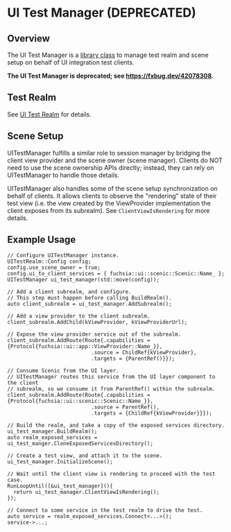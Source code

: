 # UI Test Manager (DEPRECATED)

## Overview

The UI Test Manager is a [library class](./ui_test_manager.h) to manage test realm and scene setup on behalf of UI integration test clients.

**The UI Test Manager is deprecated; see https://fxbug.dev/42078308.**

## Test Realm

See [UI Test Realm](../ui_test_realm/README.md) for details.

## Scene Setup

UITestManager fulfills a similar role to session manager by bridging the
client view provider and the scene owner (scene manager).
Clients do NOT need to use the scene ownership APIs directly; instead, they
can rely on UITestManager to handle those details.

UITestManager also handles some of the scene setup synchronization on behalf
of clients. It allows clients to observe the "rendering" state of their test
view (i.e. the view created by the ViewProvider implementation the client
exposes from its subrealm). See `ClientViewIsRendering` for more details.

## Example Usage

```
// Configure UITestManager instance.
UITestRealm::Config config;
config.use_scene_owner = true;
config.ui_to_client_services = { fuchsia::ui::scenic::Scenic::Name_ };
UITestManager ui_test_manager(std::move(config));

// Add a client subrealm, and configure.
// This step must happen before calling BuildRealm().
auto client_subrealm = ui_test_manager.AddSubrealm();

// Add a view provider to the client subrealm.
client_subrealm.AddChild(kViewProvider, kViewProviderUrl);

// Expose the view provider service out of the subrealm.
client_subrealm.AddRoute(Route{.capabilities = {Protocol{fuchsia::ui::app::ViewProvider::Name_}},
                           .source = ChildRef{kViewProvider},
                           .targets = {ParentRef()}});

// Consume Scenic from the UI layer.
// UITestManager routes this service from the UI layer component to the client
// subrealm, so we consume it from ParentRef() within the subrealm.
client_subrealm.AddRoute(Route{.capabilities = {Protocol{fuchsia::ui::scenic::Scenic::Name_}},
                           .source = ParentRef(),
                           .targets = {ChildRef{kViewProvider}}});

// Build the realm, and take a copy of the exposed services directory.
ui_test_manager.BuildRealm();
auto realm_exposed_services = ui_test_manger.CloneExposedServicesDirectory();

// Create a test view, and attach it to the scene.
ui_test_manager.InitializeScene();

// Wait until the client view is rendering to proceed with the test case.
RunLoopUntil([&ui_test_manager](){
  return ui_test_manager.ClientViewIsRendering();
});

// Connect to some service in the test realm to drive the test.
auto service = realm_exposed_services.Connect<...>();
service->...;
```
